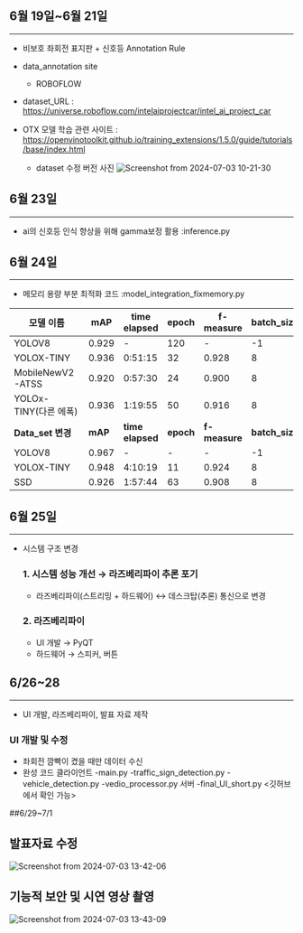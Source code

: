 ## 6월 19일~6월 21일
---
* 비보호 좌회전 표지판 + 신호등 Annotation Rule

* data_annotation site 
    * ROBOFLOW   

* dataset_URL : https://universe.roboflow.com/intelaiprojectcar/intel_ai_project_car

* OTX 모델 학습 관련 사이트 :   https://openvinotoolkit.github.io/training_extensions/1.5.0/guide/tutorials/base/index.html
    * dataset 수정 버전 사진
	![Screenshot from 2024-07-03 10-21-30](https://github.com/suhwanjo/Intel-Edge-AI-Project/assets/163945374/b5a500fe-6998-4477-87a5-339937b5d620)

## 6월 23일
---
* ai의 신호등 인식 향상을 위해 gamma보정 활용
  :inference.py
  
  
## 6월 24일
---
* 메모리 용량 부분 최적화 코드
    :model_integration_fixmemory.py

| 모델 이름               | mAP   | time elapsed | epoch | f-measure | batch_size | learning_rate |
|-------------------------|-------|--------------|-------|-----------|------------|---------------|
| YOLOV8                  | 0.929 | -            | 120   | -         | -1         | -             |
| YOLOX-TINY              | 0.936 | 0:51:15      | 32    | 0.928     | 8          | 0.0002        |
| MobileNewV2-ATSS        | 0.920 | 0:57:30      | 24    | 0.900     | 8          | 0.004         |
| YOLOx-TINY(다른 에폭)   | 0.936 | 1:19:55      | 50    | 0.916     | 8          | 0.0002        |
| **Data_set 변경**       |**mAP**   | **time elapsed** | **epoch** | **f-measure** | **batch_size** | **learning_rate** |
| YOLOV8                  | 0.967 | -            | -     | -         | -1         | -             |
| YOLOX-TINY              | 0.948 | 4:10:19      | 11    | 0.924     | 8          | 0.0002        |
| SSD                     | 0.926 | 1:57:44      | 63    | 0.908     | 8          | 0.01          |

## 6월 25일
---
- 시스템 구조 변경
    
    ### 1. 시스템 성능 개선 → 라즈베리파이 추론 포기
    
    - 라즈베리파이(스트리밍 + 하드웨어) ↔ 데스크탑(추론) 통신으로 변경
    
    ### 2. 라즈베리파이
    - UI 개발 → PyQT
    - 하드웨어 → 스피커, 버튼
    

## 6/26~28 
---
* UI 개발, 라즈베리파이, 발표 자료 제작
### UI 개발 및 수정

- 좌회전 깜빡이 켰을 때만 데이터 수신
- 완성 코드
    클라이언트
        -main.py
        -traffic_sign_detection.py
        -vehicle_detection.py
        -vedio_processor.py
    서버
        -final_UI_short.py
<깃허브에서 확인 가능>

##6/29~7/1
## 발표자료 수정 
![Screenshot from 2024-07-03 13-42-06](https://github.com/suhwanjo/Intel-Edge-AI-Project/assets/163945374/dcd7b5a2-9f71-4be9-b392-4c14a5e5cc69)
## 기능적 보안 및 시연 영상 촬영

![Screenshot from 2024-07-03 13-43-09](https://github.com/suhwanjo/Intel-Edge-AI-Project/assets/163945374/305d3a94-ba75-4060-bdc8-19b60260ea8e)
